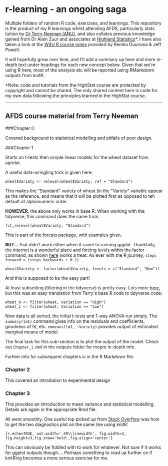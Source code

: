 # r-learning - an ongoing saga
Multiple folders of random R code, exercises, and learnings. This repository is the product of my R learnings whilst attending AFDS, particularly stats tuition by [Dr Terry Neeman (ANU)](https://services.anu.edu.au/business-units/statistical-consulting-unit/dr-terry-neeman), and also collates previous knowledge gained from Dr Alain Zuur and associates at [Highland Statistics](http://www.highstat.com/)*. I have also taken a look at the [WSU R course notes](https://www.westernsydney.edu.au/hie/events/data_analysis_r) provided by Remko Duursma & Jeff Powell.

It will hopefully grow over time, and I'll add a summary up here and more in-depth text under headings for each new concept below. Given that we're using R here, most of the analysis etc will be reported using RMarkdown outputs from knitR.


*Note: code and tutorials from the HighStat course are protected by copyright and cannot be shared. The only shared content here is code for my own data following the principles learned in the HighStat course.

_________

## AFDS course material from Terry Neeman

###Chapter 0 

Covered background to statistical modelling and pitfalls of poor design.

###Chapter 1 

Starts on t-tests then simple linear models for the wheat dataset from agridat. 

A useful data-wringling trick is given here:

```
wheat$Variety <- relevel(wheat$Variety, ref = "Standard")
```

This makes the "Standard" variety of wheat (in the "Variety" variable appear as the reference, and means that it will be plotted first as opposed to teh default of alphanumeric order.

**HOWEVER**, the above only works in base R. When working with the tidyverse, this command does the same trick:

```
fct_relevel(wheat$Variety, "Standard")
```
This is part of the [forcats package](https://forcats.tidyverse.org/reference/fct_relevel.html), with examples given.

**BUT...** that didn't work either when it came to running ggplot. Thankfully, the internet is a wonderful place and forcing levels within the factor command, as shown [here](https://sebastiansauer.github.io/ordering-bars/) works a treat. As ever with the R journey, `steps forward ≈ (steps backwards + 0.1)`

```
wheat$Variety <- factor(wheat$Variety, levels = c("Standard", "New"))
```
And this is supposed to be the easy part!

At least subsetting (filtering in the tidyverse) is pretty easy. Lots more [here](https://dplyr.tidyverse.org/reference/filter.html), but this was an easy translation from Terry's base R code to tidyverse code:

```
wheat_H <- filter(wheat, Variation == "High")
wheat_L <- filter(wheat, Variation == "Low")
```

Now data is all sorted, the initial t-tests and 1-way ANOVA run simply. The `summary(lm1)` command gives info on the residuals and coefficients, goodness of fit, etc. `emmeans(lm1, ~Variety)` provides output of estimated marginal means of model.

The final task for this sub-section is to plot the output of the model. 
Check out `Chapter_1.Rmd` in the outputs folder for mopre in-depth info.

Further info for subsequent chapters is in the R Markdown file.

### Chapter 2
This covered an introdution to experimental design

### Chapter 3
This provides an introduction to mean variance and statistical modelling. Details are again in the appropriate Rmd file. 

All went smoothly. One useful top picked up from [Stack Overflow](https://stackoverflow.com/questions/37115276/control-alignment-of-two-side-by-side-plots-in-knitr)  was how to get the two diagnostics plot on the same line using knitR:

```
{r,echo=TRUE, out.width='.49\\linewidth', fig.width=3, fig.height=3,fig.show='hold',fig.align='center'}
```

This can obviously be fiddled with to work for whatever. Not sure if it works for ggplot outputs though.... Perhaps something to read up further on if knitRing becomes a more serious exercise for me.
